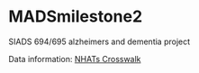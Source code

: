 # MADSmilestone2
SIADS 694/695 alzheimers and dementia project

Data information:
[NHATs Crosswalk](https://www.nhats.org/sites/default/files/2021-07/NHATS_R10_Final_Crosswalk_between_Instruments_and_Codebook.pdf)
